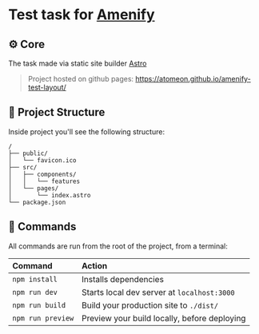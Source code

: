 # Test task for [Amenify](https://www.amenify.com) 


## ⚙️ Core
The task made via static site builder [Astro](https://astro.build)

> Project hosted on github pages: https://atomeon.github.io/amenify-test-layout/

## 🚀 Project Structure

Inside project you'll see the following structure:

```
/
├── public/
│   └── favicon.ico
├── src/
│   ├── components/
│   │   └── features
│   └── pages/
│       └── index.astro
└── package.json
```

## 🧞 Commands

All commands are run from the root of the project, from a terminal:

| Command           | Action                                       |
| :---------------- | :------------------------------------------- |
| `npm install`     | Installs dependencies                        |
| `npm run dev`     | Starts local dev server at `localhost:3000`  |
| `npm run build`   | Build your production site to `./dist/`      |
| `npm run preview` | Preview your build locally, before deploying |


